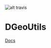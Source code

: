 ![alt travis](https://travis-ci.com/edejin/DGeoUtils.svg?branch=main "travis")
# DGeoUtils

[Docs](https://edejin.github.io/DGeoUtils/index.html)